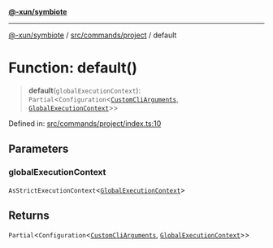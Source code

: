 [**@-xun/symbiote**](../../../../README.md)

***

[@-xun/symbiote](../../../../README.md) / [src/commands/project](../README.md) / default

# Function: default()

> **default**(`globalExecutionContext`): `Partial`\<`Configuration`\<[`CustomCliArguments`](../info/type-aliases/CustomCliArguments.md), [`GlobalExecutionContext`](../../../configure/type-aliases/GlobalExecutionContext.md)\>\>

Defined in: [src/commands/project/index.ts:10](https://github.com/Xunnamius/symbiote/blob/c3eb624b24481297d928007f103c9d2138e49cb7/src/commands/project/index.ts#L10)

## Parameters

### globalExecutionContext

`AsStrictExecutionContext`\<[`GlobalExecutionContext`](../../../configure/type-aliases/GlobalExecutionContext.md)\>

## Returns

`Partial`\<`Configuration`\<[`CustomCliArguments`](../info/type-aliases/CustomCliArguments.md), [`GlobalExecutionContext`](../../../configure/type-aliases/GlobalExecutionContext.md)\>\>
